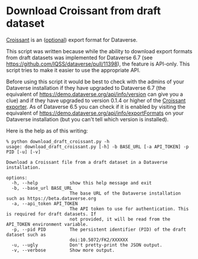 # Download Croissant from draft dataset

[Croissant](https://github.com/mlcommons/croissant) is an ([optional](https://github.com/IQSS/dataverse/issues/11254)) export format for Dataverse.

This script was written because while the ability to download export formats from draft datasets was implemented for Dataverse 6.7 (see <https://github.com/IQSS/dataverse/pull/11398>), the feature is API-only. This script tries to make it easier to use the appropriate API.

Before using this script it would be best to check with the admins of your Dataverse installation if they have upgraded to Dataverse 6.7 (the equivalent of <https://demo.dataverse.org/api/info/version> can give you a clue) and if they have upgraded to version 0.1.4 or higher of the [Croissant exporter](https://github.com/gdcc/exporter-croissant). As of Dataverse 6.5 you can check if it is enabled by visiting the equivalent of <https://demo.dataverse.org/api/info/exportFormats> on your Dataverse installation (but you can't tell which version is installed).

Here is the help as of this writing:

```
% python download_draft_croissant.py -h
usage: download_draft_croissant.py [-h] -b BASE_URL [-a API_TOKEN] -p PID [-u] [-v]

Download a Croissant file from a draft dataset in a Dataverse installation.

options:
  -h, --help            show this help message and exit
  -b, --base_url BASE_URL
                        The base URL of the Dataverse installation such as https://beta.dataverse.org
  -a, --api_token API_TOKEN
                        The API token to use for authentication. This is required for draft datasets. If
                        not provided, it will be read from the API_TOKEN environment variable.
  -p, --pid PID         The persistent identifier (PID) of the draft dataset such as
                        doi:10.5072/FK2/XXXXXX
  -u, --ugly            Don't pretty-print the JSON output.
  -v, --verbose         Show more output.
```
